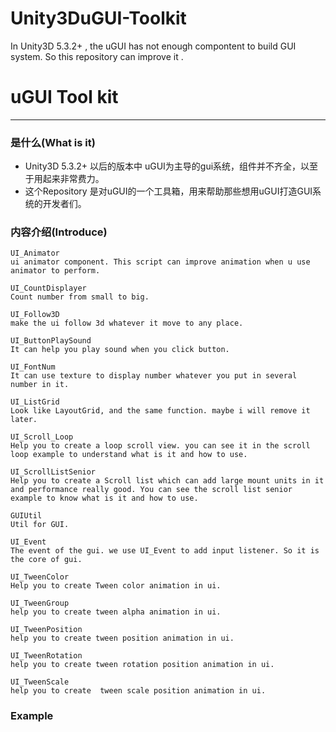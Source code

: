 ﻿# Unity3DuGUI-Toolkit
In Unity3D 5.3.2+ , the uGUI has not enough compontent to build GUI system. So this repository can improve it .

# uGUI Tool kit
---------------------

### 是什么(What is it)
* Unity3D 5.3.2+ 以后的版本中 uGUI为主导的gui系统，组件并不齐全，以至于用起来非常费力。
* 这个Repository 是对uGUI的一个工具箱，用来帮助那些想用uGUI打造GUI系统的开发者们。

### 内容介绍(Introduce)
	UI_Animator
	ui animator component. This script can improve animation when u use animator to perform.

	UI_CountDisplayer
	Count number from small to big.

	UI_Follow3D
	make the ui follow 3d whatever it move to any place.

	UI_ButtonPlaySound
	It can help you play sound when you click button.

	UI_FontNum
	It can use texture to display number whatever you put in several number in it.

	UI_ListGrid
	Look like LayoutGrid, and the same function. maybe i will remove it later.

	UI_Scroll_Loop
	Help you to create a loop scroll view. you can see it in the scroll loop example to understand what is it and how to use.

	UI_ScrollListSenior
	Help you to create a Scroll list which can add large mount units in it and performance really good. You can see the scroll list senior example to know what is it and how to use.

	GUIUtil
	Util for GUI.

	UI_Event
	The event of the gui. we use UI_Event to add input listener. So it is the core of gui.

	UI_TweenColor
	Help you to create Tween color animation in ui.

	UI_TweenGroup
	help you to create tween alpha animation in ui.

	UI_TweenPosition
	help you to create tween position animation in ui.

	UI_TweenRotation
	help you to create tween rotation position animation in ui.
	
	UI_TweenScale
	help you to create  tween scale position animation in ui.

### Example


